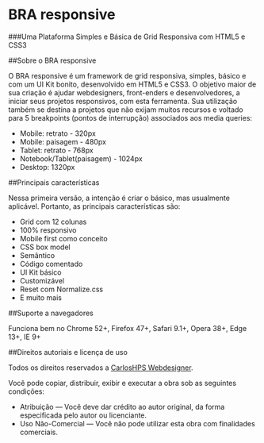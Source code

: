 # BRA responsive
###Uma Plataforma Simples e Básica de Grid Responsiva com HTML5 e CSS3

##Sobre o BRA responsive

O BRA responsive é um framework de grid responsiva, simples, básico e com um UI Kit bonito, desenvolvido em HTML5 e CSS3. O objetivo maior de sua criação é ajudar webdesigners, front-enders e desenvolvedores, a iniciar seus projetos responsivos, com esta ferramenta. Sua utilização também se destina a projetos que não exijam muitos recursos e voltado para 5 breakpoints (pontos de interrupção) associados aos media queries:

- Mobile: retrato - 320px
- Mobile: paisagem - 480px
- Tablet: retrato - 768px
- Notebook/Tablet(paisagem) - 1024px
- Desktop: 1320px

##Principais características

Nessa primeira versão, a intenção é criar o básico, mas usualmente aplicável. Portanto, as principais características são:

- Grid com 12 colunas
- 100% responsivo
- Mobile first como conceito
- CSS box model
- Semântico
- Código comentado
- UI Kit básico
- Customizável
- Reset com Normalize.css
- E muito mais

##Suporte a navegadores

Funciona bem no Chrome 52+, Firefox 47+, Safari 9.1+, Opera 38+, Edge 13+, IE 9+

##Direitos autoriais e licença de uso

Todos os direitos reservados a [CarlosHPS Webdesigner](http://www.carloshps.com.br).

Você pode copiar, distribuir, exibir e executar a obra sob as seguintes condições:
- Atribuição — Você deve dar crédito ao autor original, da forma especificada pelo autor ou licenciante.
- Uso Não-Comercial — Você não pode utilizar esta obra com finalidades comerciais.

